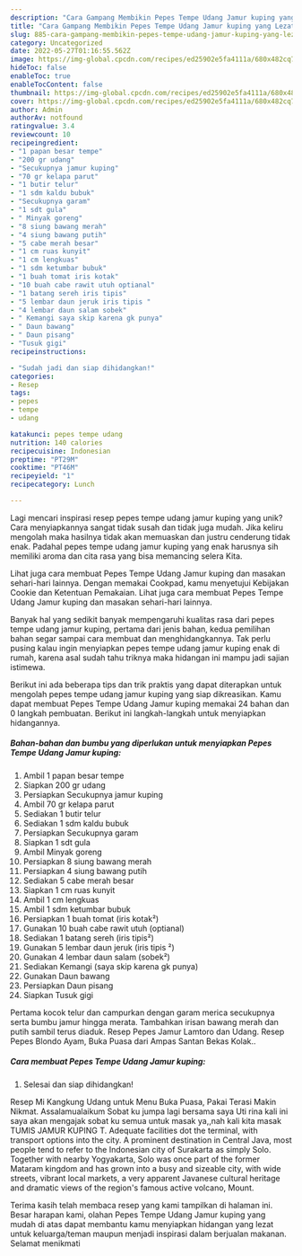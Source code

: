 ```yaml
---
description: "Cara Gampang Membikin Pepes Tempe Udang Jamur kuping yang Lezat Sekali"
title: "Cara Gampang Membikin Pepes Tempe Udang Jamur kuping yang Lezat Sekali"
slug: 885-cara-gampang-membikin-pepes-tempe-udang-jamur-kuping-yang-lezat-sekali
category: Uncategorized
date: 2022-05-27T01:16:55.562Z
image: https://img-global.cpcdn.com/recipes/ed25902e5fa4111a/680x482cq70/pepes-tempe-udang-jamur-kuping-foto-resep-utama.jpg
hideToc: false
enableToc: true
enableTocContent: false
thumbnail: https://img-global.cpcdn.com/recipes/ed25902e5fa4111a/680x482cq70/pepes-tempe-udang-jamur-kuping-foto-resep-utama.jpg
cover: https://img-global.cpcdn.com/recipes/ed25902e5fa4111a/680x482cq70/pepes-tempe-udang-jamur-kuping-foto-resep-utama.jpg
author: Admin
authorAv: notfound
ratingvalue: 3.4
reviewcount: 10
recipeingredient:
- "1 papan besar tempe"
- "200 gr udang"
- "Secukupnya jamur kuping"
- "70 gr kelapa parut"
- "1 butir telur"
- "1 sdm kaldu bubuk"
- "Secukupnya garam"
- "1 sdt gula"
- " Minyak goreng"
- "8 siung bawang merah"
- "4 siung bawang putih"
- "5 cabe merah besar"
- "1 cm ruas kunyit"
- "1 cm lengkuas"
- "1 sdm ketumbar bubuk"
- "1 buah tomat iris kotak"
- "10 buah cabe rawit utuh optianal"
- "1 batang sereh iris tipis"
- "5 lembar daun jeruk iris tipis "
- "4 lembar daun salam sobek"
- " Kemangi saya skip karena gk punya"
- " Daun bawang"
- " Daun pisang"
- "Tusuk gigi"
recipeinstructions:

- "Sudah jadi dan siap dihidangkan!"
categories:
- Resep
tags:
- pepes
- tempe
- udang

katakunci: pepes tempe udang 
nutrition: 140 calories
recipecuisine: Indonesian
preptime: "PT29M"
cooktime: "PT46M"
recipeyield: "1"
recipecategory: Lunch

---
```





Lagi mencari inspirasi resep pepes tempe udang jamur kuping yang unik? Cara menyiapkannya sangat tidak susah dan tidak juga mudah. Jika keliru mengolah maka hasilnya tidak akan memuaskan dan justru cenderung tidak enak. Padahal pepes tempe udang jamur kuping yang enak harusnya sih memiliki aroma dan cita rasa yang bisa memancing selera Kita.





Lihat juga cara membuat Pepes Tempe Udang Jamur kuping dan masakan sehari-hari lainnya. Dengan memakai Cookpad, kamu menyetujui Kebijakan Cookie dan Ketentuan Pemakaian. Lihat juga cara membuat Pepes Tempe Udang Jamur kuping dan masakan sehari-hari lainnya.

Banyak hal yang sedikit banyak mempengaruhi kualitas rasa dari pepes tempe udang jamur kuping, pertama dari jenis bahan, kedua pemilihan bahan segar sampai cara membuat dan menghidangkannya. Tak perlu pusing kalau ingin menyiapkan pepes tempe udang jamur kuping enak di rumah, karena asal sudah tahu triknya maka hidangan ini mampu jadi sajian istimewa.






Berikut ini ada beberapa tips dan trik praktis yang dapat diterapkan untuk mengolah pepes tempe udang jamur kuping yang siap dikreasikan. Kamu dapat membuat Pepes Tempe Udang Jamur kuping memakai 24 bahan dan 0 langkah pembuatan. Berikut ini langkah-langkah untuk menyiapkan hidangannya.

<!--inarticleads1-->

##### Bahan-bahan dan bumbu yang diperlukan untuk menyiapkan Pepes Tempe Udang Jamur kuping:

1. Ambil 1 papan besar tempe
1. Siapkan 200 gr udang
1. Persiapkan Secukupnya jamur kuping
1. Ambil 70 gr kelapa parut
1. Sediakan 1 butir telur
1. Sediakan 1 sdm kaldu bubuk
1. Persiapkan Secukupnya garam
1. Siapkan 1 sdt gula
1. Ambil  Minyak goreng
1. Persiapkan 8 siung bawang merah
1. Persiapkan 4 siung bawang putih
1. Sediakan 5 cabe merah besar
1. Siapkan 1 cm ruas kunyit
1. Ambil 1 cm lengkuas
1. Ambil 1 sdm ketumbar bubuk
1. Persiapkan 1 buah tomat (iris kotak²)
1. Gunakan 10 buah cabe rawit utuh (optianal)
1. Sediakan 1 batang sereh (iris tipis²)
1. Gunakan 5 lembar daun jeruk (iris tipis ²)
1. Gunakan 4 lembar daun salam (sobek²)
1. Sediakan  Kemangi (saya skip karena gk punya)
1. Gunakan  Daun bawang
1. Persiapkan  Daun pisang
1. Siapkan Tusuk gigi


Pertama kocok telur dan campurkan dengan garam merica secukupnya serta bumbu jamur hingga merata. Tambahkan irisan bawang merah dan putih sambil terus diaduk. Resep Pepes Jamur Lamtoro dan Udang. Resep Pepes Blondo Ayam, Buka Puasa dari Ampas Santan Bekas Kolak.. 

<!--inarticleads2-->

##### Cara membuat Pepes Tempe Udang Jamur kuping:


1. Selesai dan siap dihidangkan!

Resep Mi Kangkung Udang untuk Menu Buka Puasa, Pakai Terasi Makin Nikmat. Assalamualaikum Sobat ku jumpa lagi bersama saya Uti rina kali ini saya akan mengajak sobat ku semua untuk masak ya,,nah kali kita masak TUMIS JAMUR KUPING T. Adequate facilities dot the terminal, with transport options into the city. A prominent destination in Central Java, most people tend to refer to the Indonesian city of Surakarta as simply Solo. Together with nearby Yogyakarta, Solo was once part of the former Mataram kingdom and has grown into a busy and sizeable city, with wide streets, vibrant local markets, a very apparent Javanese cultural heritage and dramatic views of the region&#39;s famous active volcano, Mount. 

Terima kasih telah membaca resep yang kami tampilkan di halaman ini. Besar harapan kami, olahan Pepes Tempe Udang Jamur kuping yang mudah di atas dapat membantu kamu menyiapkan hidangan yang lezat untuk keluarga/teman maupun menjadi inspirasi dalam berjualan makanan. Selamat menikmati
